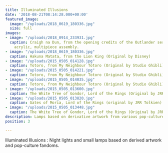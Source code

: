 ```yaml
---
title: Illuminated Illusions
date: '2018-08-21T08:14:28.000+00:00'
featured_image:
  image: "/uploads/2018_0619_180336.jpg"
  size: full
images:
- image: "/uploads/2018_0914_233931.jpg"
  caption: Craigh na Dun, from the opening credits of the Outlander series. Lasercut
    acrylic, multipiece assembly.
- image: "/uploads/2018_0619_180336.jpg"
  caption: Hakuna Matata, from the Lion King (Original by Disney)
- image: "/uploads/2015_0505_014128.jpg"
  caption: Totoro, from My Neighbour Totoro (Original by Studio Ghibli)
- image: "/uploads/2015_0505_014221.jpg"
  caption: Totoro, from My Neighbour Totoro (Original by Studio Ghibli)
- image: "/uploads/2015_0505_014035.jpg"
  caption: Totoro, from My Neighbour Totoro (Original by Studio Ghibli)
- image: "/uploads/2015_0505_013600.jpg"
  caption: The White Tree of Gondor, Lord of the Rings (Original by JRR Tolkien)
- image: "/uploads/2015_0505_013820.jpg"
  caption: Gates of Moria, Lord of the Rings (original by JRR Tolkien)
- image: "/uploads/2015_0505_013448.jpg"
  caption: The White Tree of Gondor, Lord of the Rings (Original by JRR Tolkien)
description: Lamps based on derivative artwork from various pop-culture entities
position: 3

---
```

Illuminated Illusions : Night lights and small lamps based on derived artwork and pop-culture fandoms.
